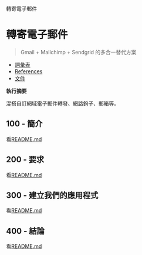 轉寄電子郵件

# 轉寄電子郵件

> Gmail + Mailchimp + Sendgrid 的多合一替代方案

-   [詞彙表](./GLOSSARY.md)
-   [References](./REFERENCES.md)
-   [文件](./DOCUMENTATION.md)

**執行摘要**

混搭自訂網域電子郵件轉發、網路鉤子、郵箱等。

## 100 - 簡介

看[README.md](./100/README.md)

## 200 - 要求

看[README.md](./200/README.md)

## 300 - 建立我們的應用程式

看[README.md](./300/README.md)

## 400 - 結論

看[README.md](./400/README.md)
